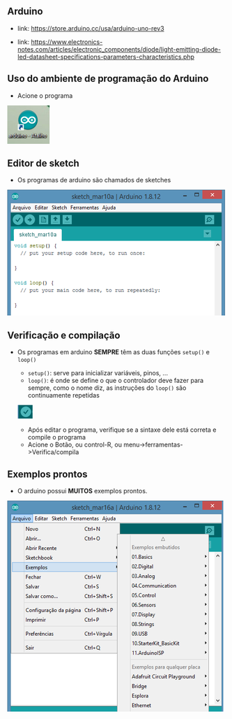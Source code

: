 ## Arduino

* link: https://store.arduino.cc/usa/arduino-uno-rev3

* link: https://www.electronics-notes.com/articles/electronic_components/diode/light-emitting-diode-led-datasheet-specifications-parameters-characteristics.php

## Uso do ambiente de programação do Arduino

* Acione o programa

![Icone do arduino](arduino1.png)

## Editor de sketch

* Os programas de arduino são chamados de sketches

![Tela da IDE do Arduino - Editor de sketches](arduino2.png)

## Verificação e compilação

* Os programas em arduino **SEMPRE** têm as duas funções `setup()` e `loop()`
  - `setup()`: serve para inicializar variáveis, pinos, ...
  - `loop()`: é onde se define o que o controlador deve fazer para sempre, como o nome diz, as instruções do `loop()` são continuamente repetidas

  ![Botão para verificar e compilar o programa](verif.png)

  * Após editar o programa, verifique se a sintaxe dele está correta e compile o programa
  * Acione o Botão, ou control-R, ou menu->ferramentas->Verifica/compila

## Exemplos prontos

* O arduino possui **MUITOS** exemplos prontos.

![Exemplos prontos do Arduino](ard_ex.png)
